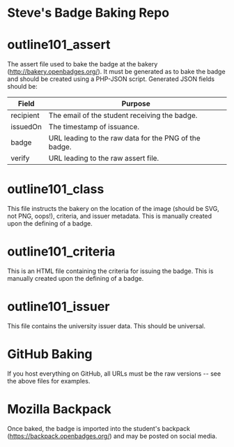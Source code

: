 # Steve's Badge Baking Repo

# outline101_assert
The assert file used to bake the badge at the bakery (http://bakery.openbadges.org/).  It must be generated as to bake the badge and should be created using a PHP-JSON script.  Generated JSON fields should be:

 | Field     | Purpose                                               |
 |-----------|-------------------------------------------------------|
 | recipient | The email of the student receiving the badge.         |
 | issuedOn  | The timestamp of issuance.                            |
 | badge     | URL leading to the raw data for the PNG of the badge. |
 | verify    | URL leading to the raw assert file.                   |

# outline101_class
This file instructs the bakery on the location of the image (should be SVG, not PNG, oops!), criteria, and issuer metadata.  This is manually created upon the defining of a badge.

# outline101_criteria
This is an HTML file containing the criteria for issuing the badge. This is manually created upon the defining of a badge.

# outline101_issuer
This file contains the university issuer data.  This should be universal.

# GitHub Baking
If you host everything on GitHub, all URLs must be the raw versions -- see the above files for examples.

# Mozilla Backpack
Once baked, the badge is imported into the student's backpack (https://backpack.openbadges.org/) and may be posted on social media.
